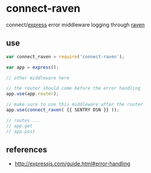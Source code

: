 # connect-raven

connect/[express](http://expressjs.com/) error middleware logging through [raven](https://github.com/mattrobenolt/raven-node)

## use

```javascript
var connect_raven = require('connect-raven');

var app = express();

// other middleware here

// the router should come before the error handling
app.use(app.router);

// make sure to use this middleware after the router
app.use(connect_raven( {{ SENTRY DSN }} ));

// routes ...
// app.get
// app.post

```

## references
 * http://expressjs.com/guide.html#error-handling
